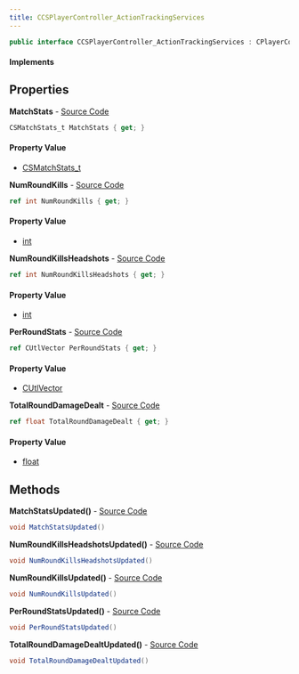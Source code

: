 ```yaml
---
title: CCSPlayerController_ActionTrackingServices
---
```


```csharp
public interface CCSPlayerController_ActionTrackingServices : CPlayerControllerComponent, ISchemaClass<CPlayerControllerComponent>, ISchemaClass<CCSPlayerController_ActionTrackingServices>, ISchemaField, ISchemaClass, INativeHandle
```

#### Implements

## Properties

**MatchStats** - [Source Code](https://github.com/swiftly-solution/swiftlys2/blob/main/managed/src/SwiftlyS2.Generated/Schemas/Interfaces/CCSPlayerController_ActionTrackingServices.cs#L19)

```csharp
CSMatchStats_t MatchStats { get; }
```

#### Property Value

- [CSMatchStats_t](/docs/api/shared/schemadefinitions/csmatchstats_t)

**NumRoundKills** - [Source Code](https://github.com/swiftly-solution/swiftlys2/blob/main/managed/src/SwiftlyS2.Generated/Schemas/Interfaces/CCSPlayerController_ActionTrackingServices.cs#L21)

```csharp
ref int NumRoundKills { get; }
```

#### Property Value

- [int](https://learn.microsoft.com/dotnet/api/system.int32)

**NumRoundKillsHeadshots** - [Source Code](https://github.com/swiftly-solution/swiftlys2/blob/main/managed/src/SwiftlyS2.Generated/Schemas/Interfaces/CCSPlayerController_ActionTrackingServices.cs#L23)

```csharp
ref int NumRoundKillsHeadshots { get; }
```

#### Property Value

- [int](https://learn.microsoft.com/dotnet/api/system.int32)

**PerRoundStats** - [Source Code](https://github.com/swiftly-solution/swiftlys2/blob/main/managed/src/SwiftlyS2.Generated/Schemas/Interfaces/CCSPlayerController_ActionTrackingServices.cs#L17)

```csharp
ref CUtlVector PerRoundStats { get; }
```

#### Property Value

- [CUtlVector](/docs/api/shared/natives/cutlvector)

**TotalRoundDamageDealt** - [Source Code](https://github.com/swiftly-solution/swiftlys2/blob/main/managed/src/SwiftlyS2.Generated/Schemas/Interfaces/CCSPlayerController_ActionTrackingServices.cs#L25)

```csharp
ref float TotalRoundDamageDealt { get; }
```

#### Property Value

- [float](https://learn.microsoft.com/dotnet/api/system.single)

## Methods

**MatchStatsUpdated()** - [Source Code](https://github.com/swiftly-solution/swiftlys2/blob/main/managed/src/SwiftlyS2.Generated/Schemas/Interfaces/CCSPlayerController_ActionTrackingServices.cs#L28)

```csharp
void MatchStatsUpdated()
```

**NumRoundKillsHeadshotsUpdated()** - [Source Code](https://github.com/swiftly-solution/swiftlys2/blob/main/managed/src/SwiftlyS2.Generated/Schemas/Interfaces/CCSPlayerController_ActionTrackingServices.cs#L30)

```csharp
void NumRoundKillsHeadshotsUpdated()
```

**NumRoundKillsUpdated()** - [Source Code](https://github.com/swiftly-solution/swiftlys2/blob/main/managed/src/SwiftlyS2.Generated/Schemas/Interfaces/CCSPlayerController_ActionTrackingServices.cs#L29)

```csharp
void NumRoundKillsUpdated()
```

**PerRoundStatsUpdated()** - [Source Code](https://github.com/swiftly-solution/swiftlys2/blob/main/managed/src/SwiftlyS2.Generated/Schemas/Interfaces/CCSPlayerController_ActionTrackingServices.cs#L27)

```csharp
void PerRoundStatsUpdated()
```

**TotalRoundDamageDealtUpdated()** - [Source Code](https://github.com/swiftly-solution/swiftlys2/blob/main/managed/src/SwiftlyS2.Generated/Schemas/Interfaces/CCSPlayerController_ActionTrackingServices.cs#L31)

```csharp
void TotalRoundDamageDealtUpdated()
```

